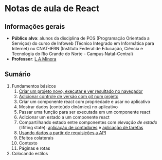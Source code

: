 # Notas de aula de React

## Informações gerais

- **Público alvo**: alunos da disciplina de POS (Programação Orientada a Serviços) do curso de Infoweb (Técnico Integrado em Informática para Internet) no CNAT-IFRN (Instituto Federal de Educação, Ciência e Tecnologia do Rio Grande do Norte - Campus Natal-Central)
- **Professor**: [L A Minora](https://github.com/leonardo-minora/)

## Sumário

1. Fundamentos básicos
   1. [Criar um projeto novo, executar e ver resultado no navegador](fundamentos/01-novo_projeto.md)
   2. [Adicionar controle de versão com git num projeto](git/01-inicializar.md)
   3. Criar um componente react com propriedade e usar no aplicativo
   4. Mostrar dados (conteúdo dinâmico) no aplicativo
   5. Passar uma função para ser executada em um componente react
   6. Adicionar um estado a um componente react
   7. Compartilhando estado entre componentes com _elevação de estado_ (lifiting state): [aplicação de contadores](fundamentos/07-elevacao_de_estado-contador.md) e [aplicação de tarefas](fundamentos/07-elevacao_de_estado-tarefas.md)
   8. [Usando dados a partir de requisições a API](fundamentos/08-requisicao_api-tarefas.md)
   9. Efeitos colaterais
   10. Contexto
   11. Páginas e rotas
6. Colocando estilos
